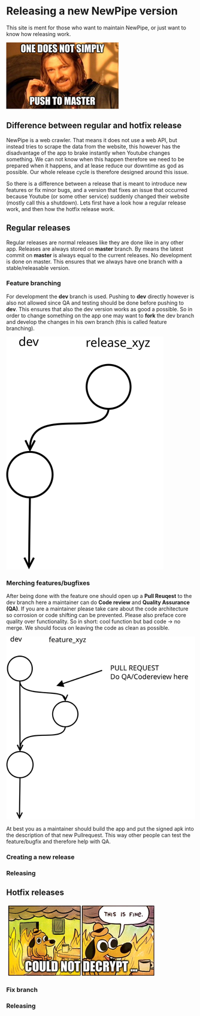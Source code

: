 # Releasing a new NewPipe version

This site is ment for those who want to maintain NewPipe, or just want to know how releasing work.

![one does not simply push to master](img/onedoes.jpg)

## Difference between regular and hotfix release

NewPipe is a web crawler. That means it does not use a web API, but instead tries to scrape the data from the website,
this however has the disadvantage of the app to brake instantly when Youtube changes something.
We can not know when this happen therefore we need to be prepared when it happens, and at lease reduce our downtime as
god as possible. Our whole release cycle is therefore designed around this issue.

So there is a difference between a release that is meant to introduce new features or fix minor bugs,
and a version that fixes an issue that occurred because Youtube (or some other service) suddenly changed their website (mostly call this a shutdown).
Lets first have a look how a regular release work, and then how the hotfix release work.

## Regular releases

Regular releases are normal releases like they are done like in any other app. Releases are always stored on __master__ branch. By means the latest commit on
__master__ is always equal to the current releases. No development is done on master. This ensures that we always have one
branch with a stable/releasable version.

### Feature branching
For development the __dev__ branch is used. Pushing to __dev__ directly however is also not allowed since QA and testing should be done before pushing to __dev__.
This ensures that also the dev version works as good a possible.
So in order to change something on the app one may want to __fork__ the dev branch and develop the changes in his own branch (this is called feature branching).

![feature_branching](img/release_branch.svg)

### Merching features/bugfixes

After being done with the feature one should open up a __Pull Reuqest__ to the dev branch here a maintainer can do __Code review__ and __Quality Assurance (QA)__.
If you are a maintainer please take care about the code architecture so corrosion or code shifting can be prevented. Please also preface core quality over functionality.
So in short: cool function but bad code -> no merge. We should focus on leaving the code as clean as possible.

![merge_feature_into_dev](img/merge_into_dev.svg)

At best you as a maintainer should build the app and put the signed apk into the description of that new Pullrequest. This way other people can test the feature/bugfix and therefore help with QA.

### Creating a new release

### Releasing

## Hotfix releases

![this_is_fine](img/could_not_decrypt.png)

### Fix branch

### Releasing
